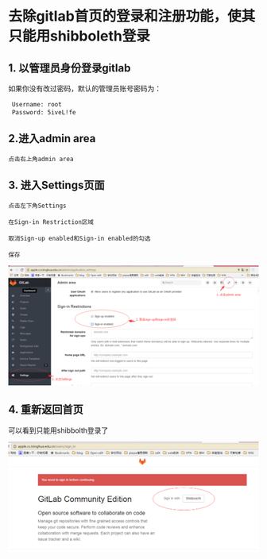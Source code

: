 # 去除gitlab首页的登录和注册功能，使其只能用shibboleth登录

## 1. 以管理员身份登录gitlab

  如果你没有改过密码，默认的管理员账号密码为：
  
     Username: root
     Password: 5iveL!fe 
     
## 2.进入admin area

    点击右上角admin area
    
## 3. 进入Settings页面

    点击左下角Settings
    
    在Sign-in Restriction区域

    取消Sign-up enabled和Sign-in enabled的勾选
      
    保存
 
![picture](https://github.com/jennyzhang8800/os_platform/blob/master/pictures/gitlab-7.14.1-signup-disable.png)

## 4. 重新返回首页
 
 可以看到只能用shibbolth登录了
 
 ![picture](https://github.com/jennyzhang8800/os_platform/blob/master/pictures/gitlab-signin-disbale.png)
